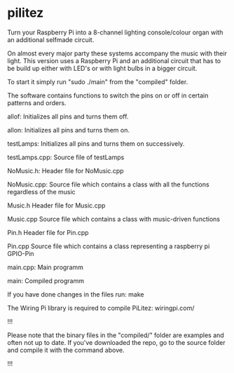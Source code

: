 # pilitez
Turn your Raspberry Pi into a 8-channel lighting console/colour organ with an additional selfmade circuit.

On almost every major party these systems accompany the music with their light. This version uses a Raspberry Pi and an additional circuit that has to be build up either with LED's or with light bulbs in a bigger circuit.

To start it simply run "sudo ./main" from the "compiled" folder.
  
The software contains functions to switch the pins on or off in certain patterns and orders.

allof:
  Initializes all pins and turns them off.
  
allon:
  Initializes all pins and turns them on.
  
testLamps:
  Initializes all pins and turns them on successively.
  
testLamps.cpp:
  Source file of testLamps
  
NoMusic.h:
  Header file for NoMusic.cpp
  
NoMusic.cpp:
  Source file which contains a class with all the functions regardless of the music
  
Music.h
  Header file for Music.cpp

Music.cpp
  Source file which contains a class with music-driven functions

Pin.h
  Header file for Pin.cpp

Pin.cpp
  Source file which contains a class representing a raspberry pi GPIO-Pin

main.cpp:
  Main programm
  
main:
  Compiled programm
  

If you have done changes in the files run:
  make
  
The Wiring Pi library is required to compile PiLitez: wiringpi.com/

!!!

Please note that the binary files in the "compiled/" folder are examples and often not up to date.
If you've downloaded the repo, go to the source folder and compile it with the command above.

!!!
